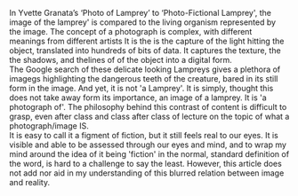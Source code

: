 In Yvette Granata’s ‘Photo of Lamprey’ to ‘Photo-Fictional Lamprey', the image of the lamprey' is compared to the living organism represented by the image. The concept of a photograph is complex, with different meanings from different artists It is the is the capture of the light hitting the object, translated into hundreds of bits of data. It captures the texture, the the shadows, and thelines of of the object into a digital form.
<br>The Google search of these delicate looking Lampreys gives a plethora of imagegs highlighting the dangerous teeth of the creature, bared in its still form in the image. And yet, it is not 'a Lamprey'. It is simply, thought this does not take away form its importance, an image of a lamprey. It is 'a photograph of'. The philosophy behind this contrast of content is difficult to grasp, even after class and class after class of lecture on the topic of what a photograph/image IS.
<br>It is easy to call it a figment of fiction, but it still feels real to our eyes. It is visible and able to be assessed through our eyes and mind, and to wrap my mind around the idea of it being 'fiction' in the normal, standard definition of the word,
is hard to a challenge to say the least. However, this article does not add nor aid in my understanding of this blurred relation between image and reality.
